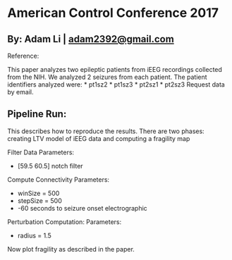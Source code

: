 # American Control Conference 2017
## By: Adam Li | adam2392@gmail.com
Reference:

This paper analyzes two epileptic patients from iEEG recordings collected from the NIH. We analyzed 2 seizures from each patient. The patient identifiers analyzed were:
    * pt1sz2
    * pt1sz3
    * pt2sz1
    * pt2sz3
Request data by email.

## Pipeline Run:
This describes how to reproduce the results. There are two phases: creating LTV model of iEEG data and computing a fragility map

Filter Data
Parameters:
* [59.5 60.5] notch filter

Compute Connectivity
Parameters:
* winSize = 500
* stepSize = 500
* -60 seconds to seizure onset electrographic

Perturbation Computation:
Parameters:
* radius = 1.5

Now plot fragility as described in the paper.


